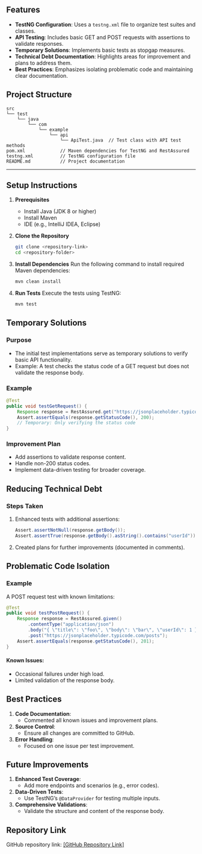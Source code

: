 
## Features
- **TestNG Configuration**: Uses a `testng.xml` file to organize test suites and classes.
- **API Testing**: Includes basic GET and POST requests with assertions to validate responses.
- **Temporary Solutions**: Implements basic tests as stopgap measures.
- **Technical Debt Documentation**: Highlights areas for improvement and plans to address them.
- **Best Practices**: Emphasizes isolating problematic code and maintaining clear documentation.


## Project Structure

```
src
└── test
    └── java
        └── com
            └── example
                └── api
                    └── ApiTest.java  // Test class with API test methods
pom.xml             // Maven dependencies for TestNG and RestAssured
testng.xml          // TestNG configuration file
README.md           // Project documentation
```

---

## Setup Instructions

1. **Prerequisites**
   - Install Java (JDK 8 or higher)
   - Install Maven
   - IDE (e.g., IntelliJ IDEA, Eclipse)

2. **Clone the Repository**
   ```bash
   git clone <repository-link>
   cd <repository-folder>
   ```

3. **Install Dependencies**
   Run the following command to install required Maven dependencies:
   ```bash
   mvn clean install
   ```

4. **Run Tests**
   Execute the tests using TestNG:
   ```bash
   mvn test
   ```

## Temporary Solutions

### Purpose
- The initial test implementations serve as temporary solutions to verify basic API functionality.
- Example: A test checks the status code of a GET request but does not validate the response body.

### Example
```java
@Test
public void testGetRequest() {
    Response response = RestAssured.get("https://jsonplaceholder.typicode.com/posts/1");
    Assert.assertEquals(response.getStatusCode(), 200);
    // Temporary: Only verifying the status code
}
```

### Improvement Plan
- Add assertions to validate response content.
- Handle non-200 status codes.
- Implement data-driven testing for broader coverage.

## Reducing Technical Debt

### Steps Taken
1. Enhanced tests with additional assertions:
   ```java
   Assert.assertNotNull(response.getBody());
   Assert.assertTrue(response.getBody().asString().contains("userId"));
   ```
2. Created plans for further improvements (documented in comments).

## Problematic Code Isolation

### Example
A POST request test with known limitations:
```java
@Test
public void testPostRequest() {
    Response response = RestAssured.given()
        .contentType("application/json")
        .body("{ \"title\": \"foo\", \"body\": \"bar\", \"userId\": 1 }")
        .post("https://jsonplaceholder.typicode.com/posts");
    Assert.assertEquals(response.getStatusCode(), 201);
}
```

#### Known Issues:
- Occasional failures under high load.
- Limited validation of the response body.

## Best Practices

1. **Code Documentation**:  
   - Commented all known issues and improvement plans.  
2. **Source Control**:  
   - Ensure all changes are committed to GitHub.  
3. **Error Handling**:  
   - Focused on one issue per test improvement.  


## Future Improvements

1. **Enhanced Test Coverage**:  
   - Add more endpoints and scenarios (e.g., error codes).  
2. **Data-Driven Tests**:  
   - Use TestNG’s `@DataProvider` for testing multiple inputs.  
3. **Comprehensive Validations**:  
   - Validate the structure and content of the response body.  

## Repository Link

GitHub repository link:
[[GitHub Repository Link]](https://github.com/Hetali-14/Assignment4.git)

